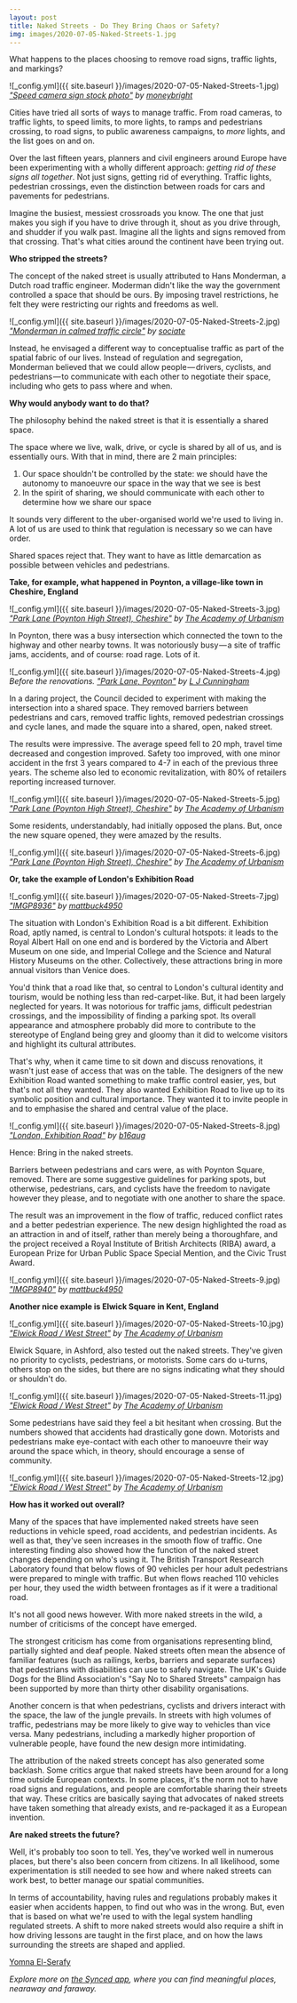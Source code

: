 ```yaml
---
layout: post
title: Naked Streets - Do They Bring Chaos or Safety?
img: images/2020-07-05-Naked-Streets-1.jpg
---
```


What happens to the places choosing to remove road signs, traffic lights, and markings?

![_config.yml]({{ site.baseurl }}/images/2020-07-05-Naked-Streets-1.jpg)
*[&quot;Speed camera sign stock photo&quot;](https://www.flickr.com/photos/126066997@N07/46662927374) by [moneybright](https://www.flickr.com/photos/126066997@N07)*

Cities have tried all sorts of ways to manage traffic. From road cameras, to traffic lights, to speed limits, to more lights, to ramps and pedestrians crossing, to road signs, to public awareness campaigns, to _more_ lights, and the list goes on and on.

Over the last fifteen years, planners and civil engineers around Europe have been experimenting with a wholly different approach: _getting rid of these signs all together_. Not just signs, getting rid of everything. Traffic lights, pedestrian crossings, even the distinction between roads for cars and pavements for pedestrians.

Imagine the busiest, messiest crossroads you know. The one that just makes you sigh if you have to drive through it, shout as you drive through, and shudder if you walk past. Imagine all the lights and signs removed from that crossing. That's what cities around the continent have been trying out.


**Who stripped the streets?**

The concept of the naked street is usually attributed to Hans Monderman, a Dutch road traffic engineer. Moderman didn't like the way the government controlled a space that should be ours. By imposing travel restrictions, he felt they were restricting our rights and freedoms as well.

![_config.yml]({{ site.baseurl }}/images/2020-07-05-Naked-Streets-2.jpg)
*[&quot;Monderman in calmed traffic circle&quot;](https://www.flickr.com/photos/35034362215@N01/414192129) by [sociate](https://www.flickr.com/photos/35034362215@N01)*

Instead, he envisaged a different way to conceptualise traffic as part of the spatial fabric of our lives. Instead of regulation and segregation, Monderman believed that we could allow people — drivers, cyclists, and pedestrians — to communicate with each other to negotiate their space, including who gets to pass where and when.


**Why would anybody want to do that?**

The philosophy behind the naked street is that it is essentially a shared space.

The space where we live, walk, drive, or cycle is shared by all of us, and is essentially ours. With that in mind, there are 2 main principles:

1. Our space shouldn't be controlled by the state: we should have the autonomy to manoeuvre our space in the way that we see is best
2. In the spirit of sharing, we should communicate with each other to determine how we share our space

It sounds very different to the uber-organised world we're used to living in. A lot of us are used to think that regulation is necessary so we can have order.

Shared spaces reject that. They want to have as little demarcation as possible between vehicles and pedestrians.


**Take, for example, what happened in Poynton, a village-like town in Cheshire, England**

![_config.yml]({{ site.baseurl }}/images/2020-07-05-Naked-Streets-3.jpg)
*[&quot;Park Lane (Poynton High Street), Cheshire&quot;](https://www.flickr.com/photos/41616459@N02/11926246975) by [The Academy of Urbanism](https://www.flickr.com/photos/41616459@N02)*

In Poynton, there was a busy intersection which connected the town to the highway and other nearby towns. It was notoriously busy — a site of traffic jams, accidents, and of course: road rage. Lots of it.

![_config.yml]({{ site.baseurl }}/images/2020-07-05-Naked-Streets-4.jpg)
*Before the renovations. [&quot;Park Lane, Poynton&quot;](https://www.geograph.org.uk/photo/67572) by [L J Cunningham](https://geograph.org.uk/profile/1755)*

In a daring project, the Council decided to experiment with making the intersection into a shared space. They removed barriers between pedestrians and cars, removed traffic lights, removed pedestrian crossings and cycle lanes, and made the square into a shared, open, naked street.

The results were impressive. The average speed fell to 20 mph, travel time decreased and congestion improved. Safety too improved, with one minor accident in the frst 3 years compared to 4-7 in each of the previous three years. The scheme also led to economic revitalization, with 80% of retailers reporting increased turnover.

![_config.yml]({{ site.baseurl }}/images/2020-07-05-Naked-Streets-5.jpg)
*[&quot;Park Lane (Poynton High Street), Cheshire&quot;](https://www.flickr.com/photos/41616459@N02/11926981263) by [The Academy of Urbanism](https://www.flickr.com/photos/41616459@N02)*

Some residents, understandably, had initially opposed the plans. But, once the new square opened, they were amazed by the results.

![_config.yml]({{ site.baseurl }}/images/2020-07-05-Naked-Streets-6.jpg)
*[&quot;Park Lane (Poynton High Street), Cheshire&quot;](https://www.flickr.com/photos/41616459@N02/11927027543) by [The Academy of Urbanism](https://www.flickr.com/photos/41616459@N02)*


**Or, take the example of London's Exhibition Road**

![_config.yml]({{ site.baseurl }}/images/2020-07-05-Naked-Streets-7.jpg)
*[&quot;IMGP8936&quot;](https://www.flickr.com/photos/23136508@N00/16045947546) by [mattbuck4950](https://www.flickr.com/photos/23136508@N00)*

The situation with London's Exhibition Road is a bit different. Exhibition Road, aptly named, is central to London's cultural hotspots: it leads to the Royal Albert Hall on one end and is bordered by the Victoria and Albert Museum on one side, and Imperial College and the Science and Natural History Museums on the other. Collectively, these attractions bring in more annual visitors than Venice does.

You'd think that a road like that, so central to London's cultural identity and tourism, would be nothing less than red-carpet-like. But, it had been largely neglected for years. It was notorious for traffic jams, difficult pedestrian crossings, and the impossibility of finding a parking spot. Its overall appearance and atmosphere probably did more to contribute to the stereotype of England being grey and gloomy than it did to welcome visitors and highlight its cultural attributes.

That's why, when it came time to sit down and discuss renovations, it wasn't just ease of access that was on the table. The designers of the new Exhibition Road wanted something to make traffic control easier, yes, but that's not all they wanted. They also wanted Exhibition Road to live up to its symbolic position and cultural importance. They wanted it to invite people in and to emphasise the shared and central value of the place.

![_config.yml]({{ site.baseurl }}/images/2020-07-05-Naked-Streets-8.jpg)
*[&quot;London, Exhibition Road&quot;](https://www.flickr.com/photos/130600941@N07/16759695507) by [b16aug](https://www.flickr.com/photos/130600941@N07)*

Hence: Bring in the naked streets.

Barriers between pedestrians and cars were, as with Poynton Square, removed. There are some suggestive guidelines for parking spots, but otherwise, pedestrians, cars, and cyclists have the freedom to navigate however they please, and to negotiate with one another to share the space.

The result was an improvement in the flow of traffic, reduced conflict rates and a better pedestrian experience. The new design highlighted the road as an attraction in and of itself, rather than merely being a thoroughfare, and the project received a Royal Institute of British Architects (RIBA) award, a European Prize for Urban Public Space Special Mention, and the Civic Trust Award.

![_config.yml]({{ site.baseurl }}/images/2020-07-05-Naked-Streets-9.jpg)
*[&quot;IMGP8940&quot;](https://www.flickr.com/photos/23136508@N00/15449439484) by [mattbuck4950](https://www.flickr.com/photos/23136508@N00)*


**Another nice example is Elwick Square in Kent, England**

![_config.yml]({{ site.baseurl }}/images/2020-07-05-Naked-Streets-10.jpg)
*[&quot;Elwick Road / West Street&quot;](https://www.flickr.com/photos/41616459@N02/15659111067) by [The Academy of Urbanism](https://www.flickr.com/photos/41616459@N02)*

Elwick Square, in Ashford, also tested out the naked streets. They've given no priority to cyclists, pedestrians, or motorists. Some cars do u-turns, others stop on the sides, but there are no signs indicating what they should or shouldn't do.

![_config.yml]({{ site.baseurl }}/images/2020-07-05-Naked-Streets-11.jpg)
*[&quot;Elwick Road / West Street&quot;](https://www.flickr.com/photos/41616459@N02/15657416160) by [The Academy of Urbanism](https://www.flickr.com/photos/41616459@N02)*

Some pedestrians have said they feel a bit hesitant when crossing. But the numbers showed that accidents had drastically gone down. Motorists and pedestrians make eye-contact with each other to manoeuvre their way around the space which, in theory, should encourage a sense of community.

![_config.yml]({{ site.baseurl }}/images/2020-07-05-Naked-Streets-12.jpg)
*[&quot;Elwick Road / West Street&quot;](https://www.flickr.com/photos/41616459@N02/15658753539) by [The Academy of Urbanism](https://www.flickr.com/photos/41616459@N02)*


**How has it worked out overall?**

Many of the spaces that have implemented naked streets have seen reductions in vehicle speed, road accidents, and pedestrian incidents. As well as that, they've seen increases in the smooth flow of traffic. One interesting finding also showed how the function of the naked street changes depending on who's using it. The British Transport Research Laboratory found that below flows of 90 vehicles per hour adult pedestrians were prepared to mingle with traffic. But when flows reached 110 vehicles per hour, they used the width between frontages as if it were a traditional road.

It's not all good news however. With more naked streets in the wild, a number of criticisms of the concept have emerged. 

The strongest criticism has come from organisations representing blind, partially sighted and deaf people. Naked streets often mean the absence of familiar features (such as railings, kerbs, barriers and separate surfaces) that pedestrians with disabilities can use to safely navigate. The UK's Guide Dogs for the Blind Association's "Say No to Shared Streets" campaign has been supported by more than thirty other disability organisations.

Another concern is that when pedestrians, cyclists and drivers interact with the space, the law of the jungle prevails. In streets with high volumes of traffic, pedestrians may be more likely to give way to vehicles than vice versa. Many pedestrians, including a markedly higher proportion of vulnerable people, have found the new design more intimidating. 

The attribution of the naked streets concept has also generated some backlash. Some critics argue that naked streets have been around for a long time outside European contexts. In some places, it's the norm not to have road signs and regulations, and people are comfortable sharing their streets that way. These critics are basically saying that advocates of naked streets have taken something that already exists, and re-packaged it as a European invention.


**Are naked streets the future?**

Well, it's probably too soon to tell. Yes, they've worked well in numerous places, but there's also been concern from citizens. In all likelihood, some experimentation is still needed to see how and where naked streets can work best, to better manage our spatial communities.

In terms of accountability, having rules and regulations probably makes it easier when accidents happen, to find out who was in the wrong. But, even that is based on what we're used to with the legal system handling regulated streets. A shift to more naked streets would also require a shift in how driving lessons are taught in the first place, and on how the laws surrounding the streets are shaped and applied.

[Yomna El-Serafy](https://medium.com/u/cfdf8602e700)

_Explore more on [the Synced app](http://onelink.to/8ttzr9), where you can find meaningful places, nearaway and faraway._
